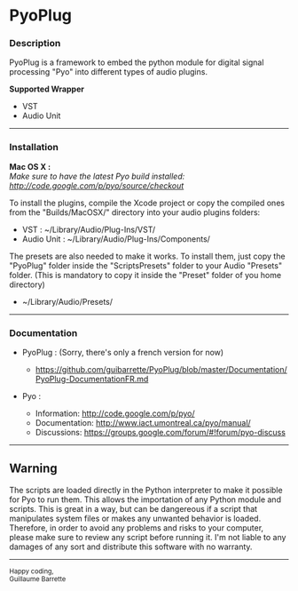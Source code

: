 # PyoPlug  


### Description

PyoPlug is a framework to embed the python module for digital signal processing "Pyo" into different types of audio plugins.

**Supported Wrapper**  

- VST
- Audio Unit
  
--- 

### Installation  
**Mac OS X :**  
_Make sure to have the latest Pyo build installed: <http://code.google.com/p/pyo/source/checkout>_ 

To install the plugins, compile the Xcode project or copy the compiled ones from the "Builds/MacOSX/" directory into your audio plugins folders:  

- VST : ~/Library/Audio/Plug-Ins/VST/
- Audio Unit : ~/Library/Audio/Plug-Ins/Components/

The presets are also needed to make it works. To install them, just copy the "PyoPlug" folder inside the "ScriptsPresets" folder to your Audio "Presets" folder. (This is mandatory to copy it inside the "Preset" folder of you home directory)

- ~/Library/Audio/Presets/


---    

### Documentation  
  

- PyoPlug : (Sorry, there's only a french version for now)   
	*   <https://github.com/guibarrette/PyoPlug/blob/master/Documentation/PyoPlug-DocumentationFR.md>

- Pyo :   
	* Information: <http://code.google.com/p/pyo/>  
	* Documentation: <http://www.iact.umontreal.ca/pyo/manual/>
	* Discussions: <https://groups.google.com/forum/#!forum/pyo-discuss>


---

## Warning

The scripts are loaded directly in the Python interpreter to make it possible for Pyo to run them. This allows the importation of any Python module and scripts. This is great in a way, but can be dangereous if a script that manipulates system files or makes any unwanted behavior is loaded. Therefore, in order to avoid any problems and risks to your computer, please make sure to review any script before running it. I'm not liable to any damages of any sort and distribute this software with no warranty.

  
---

<sup>Happy coding,  
 Guillaume Barrette</sup>